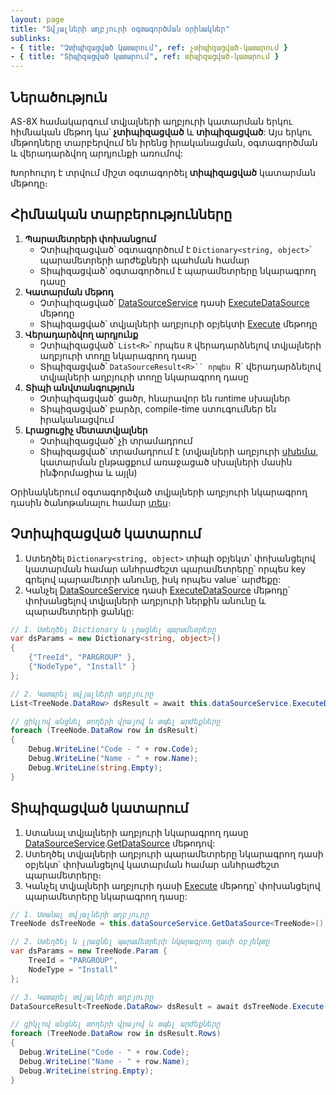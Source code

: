 ```yaml
---
layout: page
title: "Տվյալների աղբյուրի օգտագործման օրինակներ"
sublinks:
- { title: "Չտիպիզացված կատարում", ref: չտիպիզացված-կատարում }
- { title: "Տիպիզացված կատարում", ref: տիպիզացված-կատարում }
---
```


## Ներածություն

AS-8X համակարգում տվյալների աղբյուրի կատարման երկու հիմնական մեթոդ կա՝ **չտիպիզացված** և **տիպիզացված**: 
Այս երկու մեթոդները տարբերվում են իրենց իրականացման, օգտագործման և վերադարձվող արդյունքի առումով:

Խորհուրդ է տրվում միշտ օգտագործել **տիպիզացված** կատարման մեթոդը։

## Հիմնական տարբերությունները

1. **Պարամետրերի փոխանցում**
   * Չտիպիզացված՝ օգտագործում է `Dictionary<string, object>`՝ պարամետրերի արժեքների պահման համար
   * Տիպիզացված՝ օգտագործում է պարամետրերը նկարագրող դասը
2. **Կատարման մեթոդ**
   * Չտիպիզացված՝ [DataSourceService](../services/DataSourceService.md) դասի [ExecuteDataSource](../services/DataSourceService.md#executedatasource) մեթոդը
   * Տիպիզացված՝ տվյալների աղբյուրի օբյեկտի [Execute](../definitions/ds.md#execute) մեթոդը
3. **Վերադարձվող արդյունք**
   * Չտիպիզացված՝ `List<R>`՝ որպես `R` վերադարձնելով տվյալների աղբյուրի տողը նկարագրող դասը
   * Տիպիզացված՝ `DataSourceResult<R>`` որպես `R` վերադարձնելով տվյալների աղբյուրի տողը նկարագրող դասը
4. **Տիպի անվտանգություն**
   * Չտիպիզացված՝ ցածր, հնարավոր են runtime սխալներ
   * Տիպիզացված՝ բարձր, compile-time ստուգումներ են իրականացվում
5. **Լրացուցիչ մետատվյալներ**
   * Չտիպիզացված՝ չի տրամադրում
   * Տիպիզացված՝ տրամադրում է (տվյալների աղբյուրի [սխեմա](../definitions/schema.md), կատարման ընթացքում առաջացած սխալների մասին ինֆորմացիա և այլն)

Օրինակներում օգտագործված տվյալների աղբյուրի նկարագրող դասին ծանոթանալու համար [տես](ds/sql_based_code.cs)։

## Չտիպիզացված կատարում

1. Ստեղծել `Dictionary<string, object>` տիպի օբյեկտ՝ փոխանցելով կատարման համար անհրաժեշտ պարամետրերը՝ որպես key գրելով պարամետրի անունը, իսկ որպես value` արժեքը:
2. Կանչել [DataSourceService](../services/DataSourceService.md) դասի [ExecuteDataSource](../services/DataSourceService.md#executedatasource) մեթոդը՝ փոխանցելով տվյալների աղբյուրի ներքին անունը և պարամետրերի ցանկը:

```csharp
// 1. Ստեղծել Dictionary և լրացնել պարամետրերը
var dsParams = new Dictionary<string, object>()
{
    {"TreeId", "PARGROUP" },
    {"NodeType", "Install" }
};

// 2. Կատարել տվյալների աղբյուրը
List<TreeNode.DataRow> dsResult = await this.dataSourceService.ExecuteDataSource<TreeNode.DataRow>("TreeNode", dsParams);

// ցիկլով անցնել տողերի վրայով և տպել արժեքները
foreach (TreeNode.DataRow row in dsResult)
{
    Debug.WriteLine("Code - " + row.Code);
    Debug.WriteLine("Name - " + row.Name);
    Debug.WriteLine(string.Empty);
}
```

## Տիպիզացված կատարում

1. Ստանալ տվյալների աղբյուրի նկարագրող դասը [DataSourceService](../services/DataSourceService.md).[GetDataSource](../services/DataSourceService.md#getdatasource) մեթոդով:
2. Ստեղծել տվյալների աղբյուրի պարամետրերը նկարագրող դասի օբյեկտ՝ փոխանցելով կատարման համար անհրաժեշտ պարամետրերը։
3. Կանչել տվյալների աղբյուրի դասի [Execute](../definitions/ds.md#execute) մեթոդը՝ փոխանցելով պարամետրերը նկարագրող դասը:

```csharp
// 1. Ստանալ տվյալների աղբյուրը 
TreeNode dsTreeNode = this.dataSourceService.GetDataSource<TreeNode>(); 

// 2. Ստեղծել և լրացնել պարամետրերի նկարագրող դասի օբյեկտը 
var dsParams = new TreeNode.Param { 
    TreeId = "PARGROUP", 
    NodeType = "Install"
}; 

// 3. Կատարել տվյալների աղբյուրը 
DataSourceResult<TreeNode.DataRow> dsResult = await dsTreeNode.Execute(dsParams);

// ցիկլով անցնել տողերի վրայով և տպել արժեքները
foreach (TreeNode.DataRow row in dsResult.Rows)
{
  Debug.WriteLine("Code - " + row.Code);
  Debug.WriteLine("Name - " + row.Name);
  Debug.WriteLine(string.Empty);
}
```
